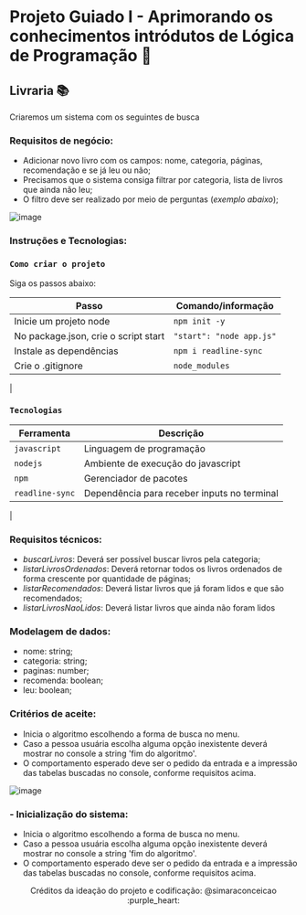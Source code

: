 # Projeto Guiado I - Aprimorando os conhecimentos intródutos de Lógica de Programação 📓  

## Livraria 📚	

Criaremos um sistema com os seguintes de busca 
  
### Requisitos de negócio:
  - Adicionar novo livro com os campos: nome, categoria, páginas, recomendação e se já leu ou não;
  - Precisamos que o sistema consiga filtrar por categoria, lista de livros que ainda não leu;
  - O filtro deve ser realizado por meio de perguntas (_exemplo abaixo_);

![image](https://media.giphy.com/media/28jwwTNDkRl4pINd7c/giphy.gif)


### Instruções e Tecnologias: 

### `Como criar o projeto` 
Siga os passos abaixo:

| Passo | Comando/informação       |
| --------- | ----------- |
| Inicie um projeto node | `npm init -y` |
| No package.json, crie o script start   | `"start": "node app.js"` |
| Instale as dependências   | `npm i readline-sync` |
| Crie o .gitignore     | `node_modules` |
|

### `Tecnologias`

| Ferramenta | Descrição |
| --- | --- |
| `javascript` | Linguagem de programação |
| `nodejs` | Ambiente de execução do javascript|
| `npm` | Gerenciador de pacotes|
| `readline-sync` | Dependência para receber inputs no terminal|
| 
  

### Requisitos técnicos: 
 - *buscarLivros*: Deverá ser possível buscar livros pela categoria;
 - *listarLivrosOrdenados*: Deverá retornar todos os livros ordenados de forma crescente por quantidade de páginas;
 - *listarRecomendados*: Deverá listar livros que já foram lidos e que são recomendados;
 - *listarLivrosNaoLidos*: Deverá listar livros que ainda não foram lidos


### Modelagem de dados:

* nome: string;
* categoria: string;
* paginas: number;
* recomenda: boolean;
* leu: boolean;


### Critérios de aceite: 

- Inicia o algoritmo escolhendo a forma de busca no menu.
- Caso a pessoa usuária escolha alguma opção inexistente deverá mostrar no console a string 'fim do algoritmo'.
- O comportamento esperado deve ser o pedido da entrada e a impressão das tabelas buscadas no console, conforme requisitos acima.
  
![image](https://media.giphy.com/media/28jwwTNDkRl4pINd7c/giphy.gif)


### - Inicialização do sistema:

  - Inicia o algoritmo escolhendo a forma de busca no menu.
  - Caso a pessoa usuária escolha alguma opção inexistente deverá mostrar no console a string 'fim do algoritmo'.
  - O comportamento esperado deve ser o pedido da entrada e a impressão das tabelas buscadas no console, conforme requisitos acima.


<p align="center">
Créditos da ideação do projeto e codificação:
@simaraconceicao :purple_heart:  
</p>
